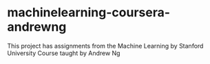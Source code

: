 # machinelearning-coursera-andrewng
This project has assignments from the Machine Learning by Stanford University Course taught by Andrew Ng
